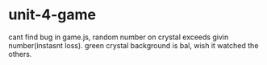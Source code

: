 # unit-4-game
cant find bug in game.js, random number on crystal exceeds givin number(instasnt loss).
green crystal background is bal, wish it watched the others.